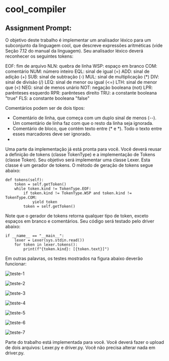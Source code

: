 # cool_compiler

## Assignment Prompt:

O objetivo deste trabalho é implementar um analisador léxico para um subconjunto da linguagem cool, que descreve expressões aritméticas (vide Seção 7.12 do manual da linguagem). Seu analisador léxico deverá reconhecer os seguintes tokens:

EOF: fim de arquivo
NLN: quebra de linha
WSP: espaço em branco
COM: comentário
NUM: número inteiro
EQL: sinal de igual (=)
ADD: sinal de adição (+)
SUB: sinal de subtração (-)
MUL: sinal de multiplicação (*)
DIV: sinal de divisão (/)
LEQ: sinal de menor ou igual (<=)
LTH: sinal de menor que (<)
NEG: sinal de menos unário
NOT: negação booleana (not)
LPR: parênteses esquerdo
RPR: parênteses direito
TRU: a constante booleana "true"
FLS: a constante booleana "false"

Comentários podem ser de dois tipos:
- Comentário de linha, que começa com um duplo sinal de menos (--). Um comentário de linha faz com que o resto da linha seja ignorada.
- Comentário de bloco, que contém texto entre (* e *). Todo o texto entre esses marcadores deve ser ignorado.
- 
Uma parte da implementação já está pronta para você. Você deverá reusar a definição de tokens (classe TokenType) e a implementação de Tokens (classe Token). Seu objetivo será implementar uma classe Lexer. Esta classe é um gerador de tokens. O método de geração de tokens segue abaixo:

    def tokens(self):
        token = self.getToken()
        while token.kind != TokenType.EOF:
            if token.kind != TokenType.WSP and token.kind != TokenType.COM:
                yield token
            token = self.getToken()

Note que o gerador de tokens retorna qualquer tipo de token, exceto espaços em branco e comentários. Seu código será testado pelo driver abaixo:

    if __name__ == "__main__":
        lexer = Lexer(sys.stdin.read())
        for token in lexer.tokens():
            print(f"{token.kind}: [{token.text}]")

Em outras palavras, os testes mostrados na figura abaixo deverão funcionar:

![teste-1](docs/image.png)

![teste-2](docs/image-1.png)

![teste-3](docs/image-2.png)

![teste-4](docs/image-3.png)

![teste-5](docs/image-4.png)

![teste-6](docs/image-5.png)

![teste-7](docs/image-6.png)

Parte do trabalho está implementada para você. Você deverá fazer o upload de dois arquivos: Lexer.py e driver.py. Você não precisa alterar nada em driver.py.